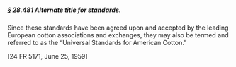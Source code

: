 ##### § 28.481 Alternate title for standards. #####

Since these standards have been agreed upon and accepted by the leading European cotton associations and exchanges, they may also be termed and referred to as the “Universal Standards for American Cotton.”

[24 FR 5171, June 25, 1959]